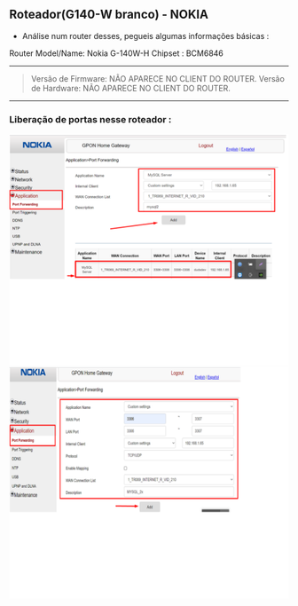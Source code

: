 ## Roteador(G140-W branco) - NOKIA

- Análise num router desses, pegueis algumas informações básicas :


Router Model/Name: Nokia G-140W-H
Chipset : BCM6846

---


>Versão de Firmware: NÃO APARECE NO CLIENT DO ROUTER.
>Versão de Hardware: NÃO APARECE NO CLIENT DO ROUTER.	

---


### Liberação de portas nesse roteador :

![Setup1](port_forwarding/setup_1.png)
![Setup2](port_forwarding/setup_2.png)